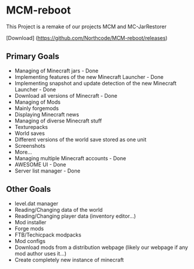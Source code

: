MCM-reboot
==========

This Project is a remake of our projects MCM and MC-JarRestorer

[Download] (https://github.com/Northcode/MCM-reboot/releases)

Primary Goals
-------------

- Managing of Minecraft jars - Done
 - Implementing features of the new Minecraft Launcher - Done
 - Implementing snapshot and update detection of the new Minecraft Launcher - Done
 - Download all versions of Minecraft - Done
- Managing of Mods
 - Mainly forgemods
- Displaying Minecraft news
- Managing of diverse Minecraft stuff
 - Texturepacks
 - World saves
  - Different versions of the world save stored as one unit
 - Screenshots
 - More...
- Managing multiple Minecraft accounts - Done
- AWESOME UI - Done
- Server list manager - Done


Other Goals
-----------

- level.dat manager
 - Reading/Changing data of the world
 - Reading/Changing player data (inventory editor...)
- Mod installer
 - Forge mods
 - FTB/Techicpack modpacks
 - Mod configs
 - Download mods from a distribution webpage (likely our webpage if any mod author uses it...)
 - Create completely new instance of minecraft
